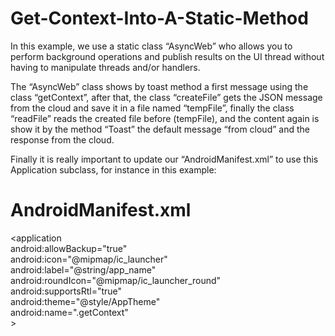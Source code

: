 # Get-Context-Into-A-Static-Method

In this example, we use a static class “AsyncWeb” who allows you to perform background operations and publish results on the UI thread without having to manipulate threads and/or handlers. 

The “AsyncWeb” class shows by toast method a first message using the class “getContext”, after that, the class “createFile” gets the JSON message from the cloud and save it in a file named “tempFile”, finally the class “readFile” reads the created file before (tempFile), and the content again is show it by the method “Toast” the default message “from cloud” and the response from the cloud.

Finally it is really important to update our “AndroidManifest.xml” to use this Application subclass, for instance in this example:
<h1>AndroidManifest.xml</h1>

&lt;application<br>
    android:allowBackup="true"<br>
    android:icon="@mipmap/ic_launcher"<br>
    android:label="@string/app_name"<br>
    android:roundIcon="@mipmap/ic_launcher_round"<br>
    android:supportsRtl="true"<br>
    android:theme="@style/AppTheme"<br>
    android:name=".getContext"<br>
    &gt;
	

